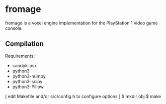 # fromage

fromage is a voxel engine implementation for the PlayStation 1 video game console.

## Compilation

Requirements:

  * candyk-psx
  * python3
  * python3-numpy
  * python3-scipy
  * python3-Pillow

   [ edit Makefile and/or src/config.h to configure options ]
   $ mkdir obj
   $ make
